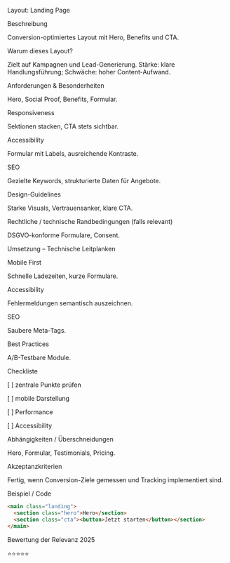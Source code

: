 Layout: Landing Page

Beschreibung

Conversion-optimiertes Layout mit Hero, Benefits und CTA.

Warum dieses Layout?

Zielt auf Kampagnen und Lead-Generierung. Stärke: klare Handlungsführung; Schwäche: hoher Content-Aufwand.

Anforderungen & Besonderheiten

Hero, Social Proof, Benefits, Formular.

Responsiveness

Sektionen stacken, CTA stets sichtbar.

Accessibility

Formular mit Labels, ausreichende Kontraste.

SEO

Gezielte Keywords, strukturierte Daten für Angebote.

Design-Guidelines

Starke Visuals, Vertrauensanker, klare CTA.

Rechtliche / technische Randbedingungen (falls relevant)

DSGVO-konforme Formulare, Consent.

Umsetzung – Technische Leitplanken

Mobile First

Schnelle Ladezeiten, kurze Formulare.

Accessibility

Fehlermeldungen semantisch auszeichnen.

SEO

Saubere Meta-Tags.

Best Practices

A/B-Testbare Module.

Checkliste

[ ] zentrale Punkte prüfen

[ ] mobile Darstellung

[ ] Performance

[ ] Accessibility

Abhängigkeiten / Überschneidungen

Hero, Formular, Testimonials, Pricing.

Akzeptanzkriterien

Fertig, wenn Conversion-Ziele gemessen und Tracking implementiert sind.

Beispiel / Code

```html
<main class="landing">
  <section class="hero">Hero</section>
  <section class="cta"><button>Jetzt starten</button></section>
</main>
```

Bewertung der Relevanz 2025

⭐⭐⭐⭐⭐
